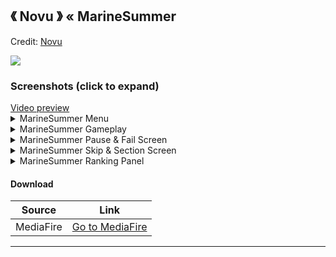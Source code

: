 ## 《 Novu 》  « MarineSummer
Credit: [Novu](https://osu.ppy.sh/users/17561095)

![]( https://i.imgur.com/dIZ16wN.png )

### Screenshots (click to expand)
<a href="https://www.youtube.com/watch?v=iIIfWIOTLl8&t=71s" target="_blank">
 Video preview
</a>

<details>
<summary>MarineSummer Menu</summary>
<img src="https://i.imgur.com/r643eJo.png" title="Menu Background">
<img src="https://i.imgur.com/FYofVM4.png" title="Song Select">
<img src="https://i.imgur.com/Zr8vdm8.png" title="Select Modes">
<img src="https://i.imgur.com/F0QLKaG.png" title="Mod Icons">
</details>

<details>
<summary>MarineSummer Gameplay</summary>
<img src="https://i.imgur.com/Y8h6vQg.png" title="Gameplay circles">
<img src="https://i.imgur.com/wGkMQKn.png" title="Gameplay circles">
</details>

<details>
<summary>MarineSummer Pause & Fail Screen</summary>
<img src="https://i.imgur.com/RV1zxDf.png" title="Screen Pause">
<img src="https://i.imgur.com/PkT5tsQ.png" title="Screen Fail">
</details>

<details>
<summary>MarineSummer Skip & Section Screen</summary>
<img src="https://i.imgur.com/Xm2CQfw.png" title="Screen Skip">
<img src="https://i.imgur.com/WqjN4ub.png" title="Screen Pass">
<img src="https://i.imgur.com/JZwZE0U.png" title="Screen Fail">
</details>

<details>
<summary>MarineSummer Ranking Panel</summary>
<img src="https://i.imgur.com/jNIJzc2.png" title="Ranking Panel">
<img src="https://i.imgur.com/1czkSjD.png" title="Ranking Panel">
</details>

#### Download
Source|Link|
|---|---|
|MediaFire|[Go to MediaFire](https://www.mediafire.com/file/wgxmzdat4hmkx3j/-_%25E3%2580%258A_E_%25E3%2580%258B_%25C2%25AB_Radhe_V1.1_-_LITE_%25C2%25BB_-.osk/file)|

___
